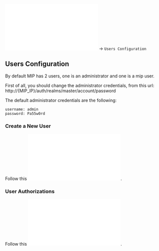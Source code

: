 ![MIP Deployment](../README.md) -> `Users Configuration`

## Users Configuration

By default MIP has 2 users, one is an administrator and one is a mip user.

First of all, you should change the administrator credentials, from this url: http://{MIP_IP}/auth/realms/master/account/password

The default administrator credentials are the following:
```
username: admin
password: Pa55w0rd
```

### Create a New User

Follow this ![guide](CreateLocalUser.md).

### User Authorizations

Follow this ![guide](UserAuthorizations.md).
